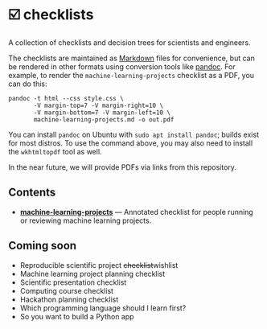 # ☑️ checklists

A collection of checklists and decision trees for scientists and engineers.

The checklists are maintained as [Markdown](https://www.markdownguide.org/) files for convenience, but can be rendered in other formats using conversion tools like [pandoc](https://pandoc.org/). For example, to render the `machine-learning-projects` checklist as a PDF, you can do this:

```shell
pandoc -t html --css style.css \
       -V margin-top=7 -V margin-right=10 \
       -V margin-bottom=7 -V margin-left=10 \
       machine-learning-projects.md -o out.pdf
```

You can install `pandoc` on Ubuntu with `sudo apt install pandoc`; builds exist for most distros. To use the command above, you may also need to install the `wkhtmltopdf` tool as well.

In the near future, we will provide PDFs via links from this repository.


## Contents

- **[machine-learning-projects](./machine-learning-projects.md)** &mdash; Annotated checklist for people running or reviewing machine learning projects.


## Coming soon

- Reproducible scientific project ~~checklist~~wishlist
- Machine learning project planning checklist
- Scientific presentation checklist
- Computing course checklist
- Hackathon planning checklist
- Which programming language should I learn first?
- So you want to build a Python app
